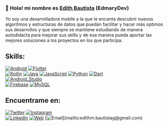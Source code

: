 ### 👋 Hola! mi nombre es [**Edith Bautista**](https://edmarybaga.github.io/EdithBautista/) (EdmaryDev)
Yo soy una desarrolladora mobile a la que le encanta descubrir nuevos algoritmos y estructuras de datos que puedan facilitar y hacer más optimos sus desarrollos y que siempre se mantiene estudiando de manera autodidacta para mejorar sus skills y de esa manera pueda aportar las mejores soluciones a los proyectos en los que participa.

## Skills:
[![Android](https://img.shields.io/badge/Android-3DDC84?style=for-the-badge&logo=android&logoColor=white&labelColor=101010)]()
[![Flutter](https://img.shields.io/badge/Flutter-0095D5?style=for-the-badge&logo=flutter&logoColor=white&labelColor=101010)]()
<br/>
[![Kotlin](https://img.shields.io/badge/Kotlin-0095D5?style=for-the-badge&logo=kotlin&logoColor=white&labelColor=101010)]()
[![Java](https://img.shields.io/badge/Java-007396?style=for-the-badge&logo=java&logoColor=white&labelColor=101010)]()
[![JavaScript](https://img.shields.io/badge/JavaScript-F7DF1E?style=for-the-badge&logo=javascript&logoColor=white&labelColor=101010)]()
[![Python](https://img.shields.io/badge/Python-3DDC84?style=for-the-badge&logo=python&logoColor=white&labelColor=101010)]()
[![Dart](https://img.shields.io/badge/Dart-0095D5?style=for-the-badge&logo=dart&logoColor=white&labelColor=101010)]()
<br/>
[![Android_Studio](https://img.shields.io/badge/Android_Studio-3DDC84?style=for-the-badge&logo=android-studio&logoColor=white&labelColor=101010)]()
</br>
[![Firebase](https://img.shields.io/badge/Firebase-FFCA28?style=for-the-badge&logo=firebase&logoColor=white&labelColor=101010)]()
[![MySQL](https://img.shields.io/badge/MySQL-4479A1?style=for-the-badge&logo=mysql&logoColor=white&labelColor=101010)]()

## Encuentrame en:
[![Twitter](https://img.shields.io/badge/Twitter-@EdmaryDev-1DA1F2?style=for-the-badge&logo=twitter&logoColor=white&labelColor=101010)](https://twitter.com/EdmaryDev)
[![Instagram](https://img.shields.io/badge/Instagram-@edmarydev-E4405F?style=for-the-badge&logo=instagram&logoColor=white&labelColor=101010)](https://instagram.com/edmarydev)
</br>
[![LinkedIn](https://img.shields.io/badge/LinkedIn-Edith_Maribel_Bautista_García-0077B5?style=for-the-badge&logo=linkedin&logoColor=white&labelColor=101010)](https://www.linkedin.com/in/edith-maribel-bautista-garcía-140677178)
[![Web](https://img.shields.io/badge/Mi_web-EdmaryDev-14a1f0?style=for-the-badge&logo=dev.to&logoColor=white&labelColor=101010)](https://edmarybaga.github.io/EdithBautista/)
[![Email](https://img.shields.io/badge/edithm.bautistag@gmail.com-my_personal_email_(slow_response)-D14836?style=for-the-badge&logo=gmail&logoColor=white&labelColor=101010)](mailto:edithm.bautistag@gmail.com)

<!--
**EdmaryBaga/EdmaryBaga** is a ✨ _special_ ✨ repository because its `README.md` (this file) appears on your GitHub profile.
Yo soy una desarrolladora mobile a la que le encanta descubrir nuevos algoritmos y estructuras de datos que puedan facilitar y hacer más optimos sus desarrollos, que siempre se mantiene estudiando de manera autodidacta para mejorar sus skills.
-->

